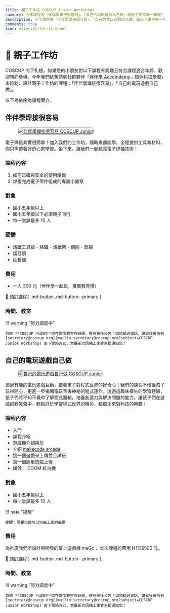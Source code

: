 ```yaml
---
title: 親子工作坊 COSCUP Junior Workshops
summary: 今年課程為「伴伴學焊接很容易」、「自己的電玩遊戲自己做」錯過了要再等一年喔！
description: 今年課程為「伴伴學焊接很容易」、「自己的電玩遊戲自己做」錯過了要再等一年喔！
comments: true
icon: material/ferris-wheel
---
```


# :ferris_wheel: 親子工作坊

COSCUP 向下扎根，如果您的小朋友對以下課程有興趣且符合課程適合年齡，歡迎預約參與。今年我們依舊請到社群夥伴「[伴伴學 Accomdemy - 陪伴科技學習](https://www.facebook.com/groups/accomdemy/)」來協助、設計親子工作坊的課程：「伴伴學焊接很容易」、「自己的電玩遊戲自己做」。

以下為依序為課程簡介。

## 伴伴學焊接很容易

<figure markdown="span">
    <a href="https://volunteer.coscup.org/img/2024/coscup_junior_workshop_2024_1.jpg">
        <img src="https://volunteer.coscup.org/img/2024/coscup_junior_workshop_2024_1.jpg"
            alt="伴伴學焊接很容易 COSCUP Junior" title="伴伴學焊接很容易 COSCUP Junior"
            style="border-radius: 8px;border:1px solid hsl(0, 0%, 50%);">
    </a>
</figure>

電子焊接其實很簡單！加入我們的工作坊，隨時來都能學。全程提供工具和材料，你只需帶著好奇心來學習。坐下來，讓我們一起點亮電子焊接技術！

### 課程內容

1. 如何正確與安全的使用烙鐵
2. 焊接完成電子零件組成的專屬小徽章

### 對象

- 國小五年級以上
- 國小五年級以下必須親子同行
- 每一堂課最多 10 人

### 硬體

- 烙鐵工具組
      - 烙鐵
      - 烙鐵架
      - 銅刷
      - 銲錫
- 護目鏡
- 延長線

### 費用

- 一人 300 元（伴伴學一起玩，推廣教育價）

[:hatched_chick: 預訂課程](https://ocf.neticrm.tw/civicrm/event/info?reset=1&id=44){ .md-button .md-button--primary }

### 時間、教室

!!! warning "努力調度中"

    目前 **COSCUP 行政組**還在調度教室與時間，敬待稍後公告！如怕錯過資訊，請直接寄信到 [secretary@coscup.org](mailto:secretary@coscup.org?subject=COSCUP Junior Workshop) 留下聯絡方式，當最新資訊補上後會主動通知您！

## 自己的電玩遊戲自己做

<figure markdown="span">
    <a href="https://volunteer.coscup.org/img/2024/coscup_junior_workshop_2024_2.jpg">
        <img src="https://volunteer.coscup.org/img/2024/coscup_junior_workshop_2024_2.jpg"
            alt="自己的電玩遊戲自己做 COSCUP Junior" title="自己的電玩遊戲自己做 COSCUP Junior"
            style="border-radius: 8px;border:1px solid hsl(0, 0%, 50%);">
    </a>
</figure>

透過有趣的電玩遊戲互動，啟發孩子對程式世界的好奇心！我們的課程不僅讓孩子玩得開心，更進一步揭開電玩背後神秘的程式運作。透過這趣味橫生的學習體驗，孩子們將不知不覺中了解程式邏輯，培養創造力與解決問題的能力。讓孩子們在遊戲的歡笑聲中，輕鬆好玩學習程式世界的精彩，點燃未來對科技的興趣！

### 課程內容

- 入門
- 課程介紹
- 遊戲機介紹與玩
- 介紹 [makecode arcade](https://arcade.makecode.com/)
- 挑一個遊戲來上傳並且試玩
- 寫一個簡單遊戲上傳
- 額外： DOOM 紅白機

### 對象

- 國小五年級以上
- 每一堂課最多 10 人

!!! note "提醒"

    提醒：需要自備可以無線上網的筆電

### 費用

為推廣我們所設計與開發的掌上遊戲機 maGc ，本次課程的費用 NTD$500 元。

[:hatched_chick: 預訂課程](https://ocf.neticrm.tw/civicrm/event/info?reset=1&id=44){ .md-button .md-button--primary }

### 時間、教室

!!! warning "努力調度中"

    目前 **COSCUP 行政組**還在調度教室與時間，敬待稍後公告！如怕錯過資訊，請直接寄信到 [secretary@coscup.org](mailto:secretary@coscup.org?subject=COSCUP Junior Workshop) 留下聯絡方式，當最新資訊補上後會主動通知您！
